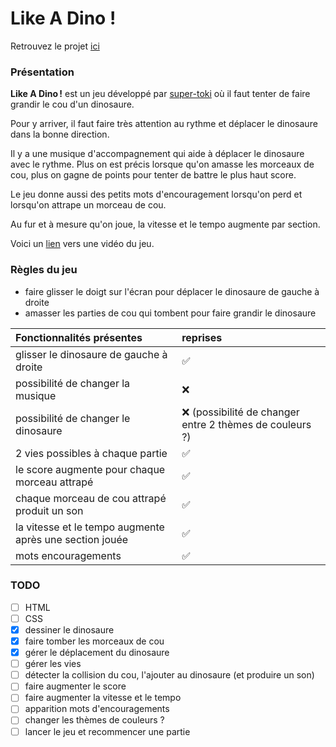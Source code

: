 # Like A Dino !

Retrouvez le projet [ici](https://hepl-mmi-2021-2022.github.io/projet-mmi-juin-noemie-vincent/)
### Présentation

**Like A Dino !** est un jeu développé par [super-toki](https://www.super-toki.com/) où il faut tenter de faire grandir le cou d'un dinosaure.

Pour y arriver, il faut faire très attention au rythme et déplacer le dinosaure dans la bonne direction. 

Il y a une musique d'accompagnement qui aide à déplacer le dinosaure avec le rythme. Plus on est précis lorsque qu'on amasse les morceaux de cou, plus on gagne de points pour tenter de battre le plus haut score.

Le jeu donne aussi des petits mots d'encouragement lorsqu'on perd et lorsqu'on attrape un morceau de cou.

Au fur et à mesure qu'on joue, la vitesse et le tempo augmente par section.

Voici un [lien](https://youtu.be/si-iB-oUMtc) vers une vidéo du jeu.



### Règles du jeu

- faire glisser le doigt sur l'écran pour déplacer le dinosaure de gauche à droite
- amasser les parties de cou qui tombent pour faire grandir le dinosaure



| Fonctionnalités présentes                               | reprises                                                |
|:--------------------------------------------------------|:--------------------------------------------------------|
| glisser le dinosaure de gauche à droite                 | ✅                                                       |
| possibilité de changer la musique                       | ❌                                                       |
| possibilité de changer le dinosaure                     | ❌ (possibilité de changer entre 2 thèmes de couleurs ?) |
| 2 vies possibles à chaque partie                        | ✅                                                       |
| le score augmente pour chaque morceau attrapé           | ✅                                                       |
| chaque morceau de cou attrapé produit un son            | ✅                                                       |
| la vitesse et le tempo augmente après une section jouée | ✅                                                       |
| mots encouragements                                     | ✅                                                       |



### TODO

- [ ] HTML
- [ ] CSS
- [x] dessiner le dinosaure
- [x] faire tomber les morceaux de cou
- [x] gérer le déplacement du dinosaure
- [ ] gérer les vies
- [ ] détecter la collision du cou, l'ajouter au dinosaure (et produire un son)
- [ ] faire augmenter le score
- [ ] faire augmenter la vitesse et le tempo
- [ ] apparition mots d'encouragements
- [ ] changer les thèmes de couleurs ?
- [ ] lancer le jeu et recommencer une partie
